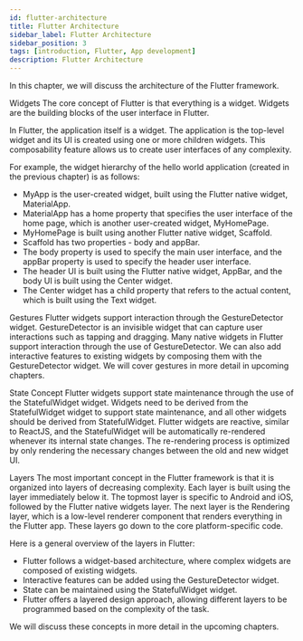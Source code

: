 ```yaml
---
id: flutter-architecture
title: Flutter Architecture
sidebar_label: Flutter Architecture
sidebar_position: 3
tags: [introduction, Flutter, App development]
description: Flutter Architecture
---
```


In this chapter, we will discuss the architecture of the Flutter framework.

Widgets
The core concept of Flutter is that everything is a widget. Widgets are the building blocks of the user interface in Flutter.

In Flutter, the application itself is a widget. The application is the top-level widget and its UI is created using one or more children widgets. This composability feature allows us to create user interfaces of any complexity.

For example, the widget hierarchy of the hello world application (created in the previous chapter) is as follows:

- MyApp is the user-created widget, built using the Flutter native widget, MaterialApp.
- MaterialApp has a home property that specifies the user interface of the home page, which is another user-created widget, MyHomePage.
- MyHomePage is built using another Flutter native widget, Scaffold.
- Scaffold has two properties - body and appBar.
- The body property is used to specify the main user interface, and the appBar property is used to specify the header user interface.
- The header UI is built using the Flutter native widget, AppBar, and the body UI is built using the Center widget.
- The Center widget has a child property that refers to the actual content, which is built using the Text widget.

Gestures
Flutter widgets support interaction through the GestureDetector widget. GestureDetector is an invisible widget that can capture user interactions such as tapping and dragging. Many native widgets in Flutter support interaction through the use of GestureDetector. We can also add interactive features to existing widgets by composing them with the GestureDetector widget. We will cover gestures in more detail in upcoming chapters.

State Concept
Flutter widgets support state maintenance through the use of the StatefulWidget widget. Widgets need to be derived from the StatefulWidget widget to support state maintenance, and all other widgets should be derived from StatefulWidget. Flutter widgets are reactive, similar to ReactJS, and the StatefulWidget will be automatically re-rendered whenever its internal state changes. The re-rendering process is optimized by only rendering the necessary changes between the old and new widget UI.

Layers
The most important concept in the Flutter framework is that it is organized into layers of decreasing complexity. Each layer is built using the layer immediately below it. The topmost layer is specific to Android and iOS, followed by the Flutter native widgets layer. The next layer is the Rendering layer, which is a low-level renderer component that renders everything in the Flutter app. These layers go down to the core platform-specific code.

Here is a general overview of the layers in Flutter:

- Flutter follows a widget-based architecture, where complex widgets are composed of existing widgets.
- Interactive features can be added using the GestureDetector widget.
- State can be maintained using the StatefulWidget widget.
- Flutter offers a layered design approach, allowing different layers to be programmed based on the complexity of the task.

We will discuss these concepts in more detail in the upcoming chapters.
